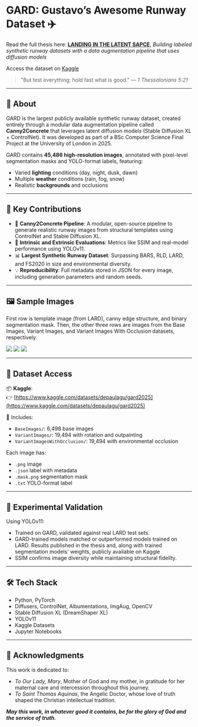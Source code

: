 # GARD: Gustavo’s Awesome Runway Dataset ✈️

Read the full thesis here: [**LANDING IN THE LATENT SAPCE**](./thesis/LandingInTheLatentSpace.pdf), _Building labeled synthetic runway datasets with a data augmentation pipeline that uses diffusion models_

Access the dataset on [Kaggle](https://www.kaggle.com/datasets/depaulagu/gard2025)

> "But test everything; hold fast what is good." — _1 Thessalonians 5:21_

---

## 📜 About

GARD is the largest publicly available synthetic runway dataset, created entirely through a modular data augmentation pipeline called **Canny2Concrete** that leverages latent diffusion models (Stable Diffusion XL + ControlNet). It was developed as part of a BSc Computer Science Final Project at the University of London in 2025.

GARD contains **45,486 high-resolution images**, annotated with pixel-level segmentation masks and YOLO-format labels, featuring:

- Varied **lighting** conditions (day, night, dusk, dawn)
- Multiple **weather** conditions (rain, fog, snow)
- Realistic **backgrounds** and occlusions

---

## 🧠 Key Contributions

- 🔧 **Canny2Concrete Pipeline**: A modular, open-source pipeline to generate realistic runway images from structural templates using ControlNet and Stable Diffusion XL.
- 🧪 **Intrinsic and Extrinsic Evaluations**: Metrics like SSIM and real-model performance using YOLOv11.
- 📊 **Largest Synthetic Runway Dataset**: Surpassing BARS, RLD, LARD, and FS2020 in size and environmental diversity.
- 💡 **Reproducibility**: Full metadata stored in JSON for every image, including generation parameters and random seeds.

---

## 🖼️ Sample Images

First row is template image (from LARD), canny edge structure, and binary segmentation
mask. Then, the other three rows are images from the Base Images, Variant
Images, and Variant Images With Occlusion datasets, respectively.

![](./thesis/figures/GeneratedImage1.png)
![](./thesis/figures/GeneratedImage2.png)
![](./thesis/figures/GeneratedImage3.png)

---

## 📁 Dataset Access

📦 **Kaggle**:  
👉 [https://www.kaggle.com/datasets/depaulagu/gard2025](https://www.kaggle.com/datasets/depaulagu/gard2025)

🧪 Includes:

- `BaseImages/`: 6,498 base images
- `VariantImages/`: 19,494 with rotation and outpainting
- `VariantImagesWithOcclusion/`: 19,494 with environmental occlusion

Each image has:

- `.png` image
- `.json` label with metadata
- `.mask.png` segmentation mask
- `.txt` YOLO-format label

---

## 🧪 Experimental Validation

Using YOLOv11:

- Trained on GARD, validated against real LARD test sets.
- GARD-trained models matched or outperformed models trained on LARD. Results
  published in the thesis and, along with trained segmentation models' weights, publicly available on Kaggle
- SSIM confirms image diversity while maintaining structural fidelity.

---

## 🛠 Tech Stack

- Python, PyTorch
- Diffusers, ControlNet, Albumentations, ImgAug, OpenCV
- Stable Diffusion XL (DreamShaper XL)
- YOLOv11
- Kaggle Datasets
- Jupyter Notebooks

---

## 🤝 Acknowledgments

This work is dedicated to:

- _To Our Lady, Mary_, Mother of God and my mother, in gratitude for
  her maternal care and intercession throughout this journey.
- _To Saint Thomas Aquinas_, the Angelic Doctor, whose love of truth
  shaped the Christian intellectual tradition.

_**May this work, in whatever good it contains, be for the glory of God and
the service of truth.**_
